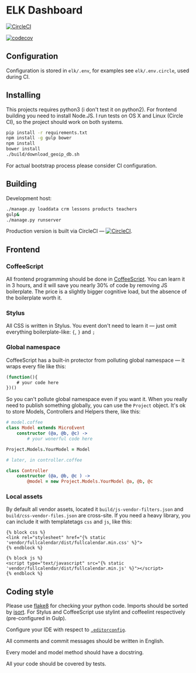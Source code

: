 # ELK Dashboard

[![CircleCI](https://circleci.com/gh/f213/elk-dashboard.svg?style=svg&circle-token=2ce041d53271e60d7afa4efc393f981684951089)](https://circleci.com/gh/f213/elk-dashboard)


[![codecov](https://codecov.io/gh/f213/elk-dashboard/branch/master/graph/badge.svg?token=qDGzPnPA1v)](https://codecov.io/gh/f213/elk-dashboard)

## Configuration

Configuration is stored in `elk/.env`, for examples see `elk/.env.circle`, used during CI.

## Installing

This projects requires python3 (i don't test it on python2). For frontend building you need to install Node.JS. I run tests on OS X and Linux (Circle CI), so the project should work on both systems.

```sh
pip install -r requirements.txt
npm install -g gulp bower
npm install
bower install
./build/download_geoip_db.sh
```

For actual bootstrap process please consider CI configuration.

## Building

Development host:

```sh
./manage.py loaddata crm lessons products teachers
gulp&
./manage.py runserver
```

Production version is built via CircleCI — [![CircleCI](https://circleci.com/gh/f213/elk-dashboard.svg?style=svg&circle-token=2ce041d53271e60d7afa4efc393f981684951089)](https://circleci.com/gh/f213/elk-dashboard).

## Frontend

### CoffeeScript
All frontend programming should be done in [CoffeeScript](http://coffeescript.org). You can learn it in 3 hours, and it will save you nearly 30% of code by removing JS boilerplate. The price is a slightly bigger cognitive load, but the absence of the boilerplate worth it.

### Stylus
All CSS is written in Stylus. You event don't need to learn it — just omit everything boilerplate-like: `{`, `}` and `;`

### Global namespace
CoffeeScript has a built-in protector from polluting global namespace — it wraps every file like this:
```javascript
(function(){
    # your code here
})()
```
So you can't pollute global namespace even if you want it.
When you really need to publish something globally, you can use the `Project` object. It's ok to store Models, Controllers and Helpers there, like this:
```coffeescript
# model.coffee
class Model extends MicroEvent
    constructor (@a, @b, @c) ->
        # your wonerful code here

Project.Models.YourModel = Model

# later, in controller.coffee

class Controller
    constructor (@a, @b, @c ) ->
        @model = new Project.Models.YourModel @a, @b, @c
```

### Local assets
By default all vendor assets, located it `build/js-vendor-filters.json` and `build/css-vendor-files.json` are cross-site. If you need a heavy library, you can include it with templatetags `css` and `js`, like this:
```django
{% block css %}
<link rel="stylesheet" href="{% static 'vendor/fullcalendar/dist/fullcalendar.min.css' %}">
{% endblock %}

{% block js %}
<script type="text/javascript" src="{% static 'vendor/fullcalendar/dist/fullcalendar.min.js' %}"></script>
{% endblock %}
```

## Coding style

Please use [flake8](https://pypi.python.org/pypi/flake8) for checking your python code. Imports should be sorted by [isort](https://github.com/timothycrosley/isort). For Stylus and CoffeeScript use stylint and coffeelint respectively (pre-configured in Gulp).

Configure your IDE with respect to [`.editorconfig`](http://editorconfig.org).

All comments and commit messages should be written in English.

Every model and model method should have a docstring.

All your code should be covered by tests.
